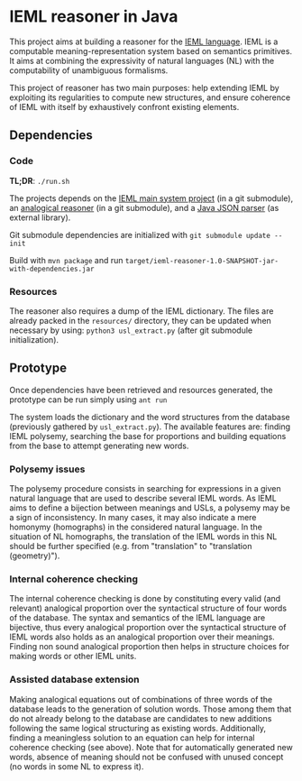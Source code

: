 # IEML reasoner in Java

This project aims at building a reasoner for the [IEML language](https://pierrelevyblog.com/tag/ieml/).
IEML is a computable meaning-representation system based on semantics primitives.
It aims at combining the expressivity of natural languages (NL) with the computability of unambiguous formalisms.

This project of reasoner has two main purposes: help extending IEML by exploiting its regularities to compute new structures, and ensure coherence of IEML with itself by exhaustively confront existing elements.

## Dependencies

### Code

**TL;DR**: `./run.sh`

The projects depends on the [IEML main system project](https://github.com/IEMLdev/ieml) (in a git submodule), an [analogical reasoner](https://github.com/vletard/analogy-java) (in a git submodule), and a [Java JSON parser](https://github.com/stleary/JSON-java) (as external library).

Git submodule dependencies are initialized with `git submodule update --init`

Build with `mvn package` and run `target/ieml-reasoner-1.0-SNAPSHOT-jar-with-dependencies.jar`

### Resources

The reasoner also requires a dump of the IEML dictionary.
The files are already packed in the `resources/` directory, they can be updated when necessary by using:
`python3 usl_extract.py` (after git submodule initialization).


## Prototype

Once dependencies have been retrieved and resources generated, the prototype can be run simply using `ant run`

The system loads the dictionary and the word structures from the database (previously gathered by `usl_extract.py`).
The available features are: finding IEML polysemy, searching the base for proportions and building equations from the base to attempt generating new words.

### Polysemy issues

The polysemy procedure consists in searching for expressions in a given natural language that are used to describe several IEML words.
As IEML aims to define a bijection between meanings and USLs, a polysemy may be a sign of inconsistency.
In many cases, it may also indicate a mere homonymy (homographs) in the considered natural language.
In the situation of NL homographs, the translation of the IEML words in this NL should be further specified (e.g. from "translation" to "translation (geometry)").

### Internal coherence checking

The internal coherence checking is done by constituting every valid (and relevant) analogical proportion over the syntactical structure of four words of the database.
The syntax and semantics of the IEML language are bijective, thus every analogical proportion over the syntactical structure of IEML words also holds as an analogical proportion over their meanings.
Finding non sound analogical proportion then helps in structure choices for making words or other IEML units.

### Assisted database extension

Making analogical equations out of combinations of three words of the database leads to the generation of solution words.
Those among them that do not already belong to the database are candidates to new additions following the same logical structuring as existing words.
Additionally, finding a meaningless solution to an equation can help for internal coherence checking (see above).
Note that for automatically generated new words, absence of meaning should not be confused with unused concept (no words in some NL to express it).
